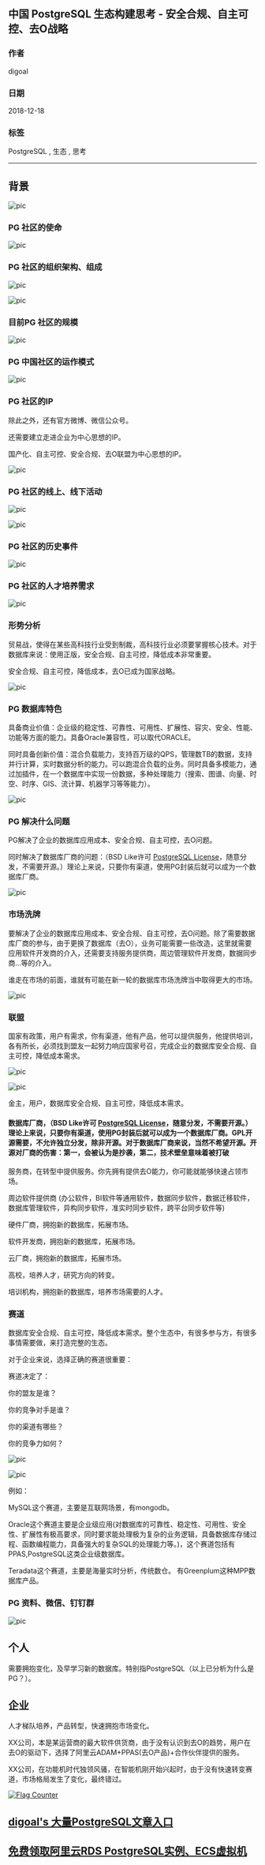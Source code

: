 ## 中国 PostgreSQL 生态构建思考 - 安全合规、自主可控、去O战略       
                                                                                                          
### 作者                                                      
digoal                                                      
                                                                                   
### 日期                                                                   
2018-12-18                                               
                                                        
### 标签                                                                                            
PostgreSQL , 生态 , 思考        
                                                                                                          
----                                                                                                    
                                                                                                             
## 背景    
![pic](20181218_02_pic_010.jpg)      
  
### PG 社区的使命  
  
![pic](20181218_02_pic_011.jpg)      
  
### PG 社区的组织架构、组成  
  
![pic](20181218_02_pic_013.jpg)      
  
![pic](20181218_02_pic_012.jpg)      
  
### 目前PG 社区的规模  
  
![pic](20181218_02_pic_014.jpg)      
  
### PG 中国社区的运作模式  
  
![pic](20181218_02_pic_015.jpg)      
  
### PG 社区的IP  
除此之外，还有官方微博、微信公众号。  
  
还需要建立走进企业为中心思想的IP。  
  
国产化、自主可控、安全合规、去O联盟为中心思想的IP。  
  
![pic](20181218_02_pic_016.jpg)      
  
### PG 社区的线上、线下活动  
  
![pic](20181218_02_pic_020.jpg)     
  
![pic](20181218_02_pic_019.jpg)     
  
### PG 社区的历史事件  
  
![pic](20181218_02_pic_017.jpg)      
  
### PG 社区的人才培养需求  
  
![pic](20181218_02_pic_018.jpg)     
  
### 形势分析      
      
贸易战，使得在某些高科技行业受到制裁，高科技行业必须要掌握核心技术。对于数据库来说：使用正版，安全合规、自主可控，降低成本非常重要。      
      
安全合规、自主可控，降低成本，去O已成为国家战略。      
      
![pic](20181218_02_pic_001.jpg)      
      
### PG 数据库特色      
      
具备商业价值：企业级的稳定性、可靠性、可用性、扩展性、容灾、安全、性能、功能等方面的能力。具备Oracle兼容性，可以取代ORACLE。      
      
同时具备创新价值：混合负载能力，支持百万级的QPS，管理数TB的数据，支持并行计算，实时数据分析的能力。可以跑混合负载的业务。同时具备多模能力，通过加插件，在一个数据库中实现一份数据，多种处理能力（搜索、图谱、向量、时空、时序、GIS、流计算、机器学习等等能力）。      
      
![pic](20181218_02_pic_003.jpg)      
      
### PG 解决什么问题      
PG解决了企业的数据库应用成本、安全合规、自主可控，去O问题。      
      
同时解决了数据库厂商的问题：（BSD Like许可 [PostgreSQL License](https://www.postgresql.org/about/licence/)，随意分发，不需要开源。）理论上来说，只要你有渠道，使用PG封装后就可以成为一个数据库厂商。      
      
![pic](20181218_02_pic_004.jpg)      
      
### 市场洗牌      
要解决了企业的数据库应用成本、安全合规、自主可控，去O问题。除了需要数据库厂商的参与，由于更换了数据库（去O），业务可能需要一些改造，这里就需要应用软件开发商的介入，还需要支持服务提供商，周边管理软件开发商，数据同步商...等的介入。      
      
谁走在市场的前面，谁就有可能在新一轮的数据库市场洗牌当中取得更大的市场。      
      
![pic](20181218_02_pic_005.jpg)      
      
### 联盟      
国家有政策，用户有需求，你有渠道，他有产品，他可以提供服务，他提供培训，各有所长，必须找到盟友一起努力响应国家号召，完成企业的数据库安全合规、自主可控，降低成本需求。      
      
![pic](20181218_02_pic_006.jpg)      
      
![pic](20181218_02_pic_002.jpg)      
      
金主，用户，数据库安全合规、自主可控，降低成本需求。      
      
#### 数据库厂商，（BSD Like许可 [PostgreSQL License](https://www.postgresql.org/about/licence/)，随意分发，不需要开源。）理论上来说，只要你有渠道，使用PG封装后就可以成为一个数据库厂商。GPL开源需要，不允许独立分发，除非开源。对于数据库厂商来说，当然不希望开源。开源对厂商的伤害：第一，会被认为是抄袭，第二，技术壁垒意味着被打破      
      
服务商，在转型中提供服务。你先拥有提供去O能力，你可能就能够快速占领市场。      
      
周边软件提供商 (办公软件，BI软件等通用软件，数据同步软件，数据迁移软件，数据库管理软件，异构同步软件，准实时同步软件，跨平台同步软件等)      
      
硬件厂商，拥抱新的数据库，拓展市场。      
      
软件开发商，拥抱新的数据库，拓展市场。      
      
云厂商，拥抱新的数据库，拓展市场。      
      
高校，培养人才，研究方向的转变。      
      
培训机构，拥抱新的数据库，培养市场需要的人才。      
      
### 赛道      
数据库安全合规、自主可控，降低成本需求。整个生态中，有很多参与方，有很多事情需要做，来打造完整的生态。      
      
对于企业来说，选择正确的赛道很重要：      
      
赛道决定了：      
      
你的盟友是谁？      
      
你的竞争对手是谁？      
      
你的渠道有哪些？      
      
你的竞争力如何？      
      
![pic](20181218_02_pic_008.jpg)      
    
![pic](20181218_02_pic_009.jpg)      
  
例如：   
  
MySQL这个赛道，主要是互联网场景，有mongodb。   
  
Oracle这个赛道主要是企业级应用(对数据库的可靠性、稳定性、可用性、安全性、扩展性有极高要求，同时要求能处理极为复杂的业务逻辑，具备数据库存储过程、函数编程能力，具备强大的复杂SQL的处理能力等。)，这个赛道包括有PPAS,PostgreSQL这类企业级数据库。   
  
Teradata这个赛道，主要是海量实时分析，传统数仓。  有Greenplum这种MPP数据库产品。  
      
### PG 资料、微信、钉钉群      
      
![pic](20181218_02_pic_007.jpg)      
      
## 个人      
需要拥抱变化，及早学习新的数据库。特别指PostgreSQL（以上已分析为什么是PG？）。      
      
## 企业      
人才梯队培养，产品转型，快速拥抱市场变化。        
      
XX公司，本是某运营商的最大软件供货商，由于没有认识到去O的趋势，用户在去O的驱动下，选择了阿里云ADAM+PPAS(去O产品)+合作伙伴提供的服务。      
      
XX公司，在功能机时代独领风骚，在智能机刚开始兴起时，由于没有快速转变赛道，市场格局发生了变化，最终错过。      
        
    
<a rel="nofollow" href="http://info.flagcounter.com/h9V1"  ><img src="http://s03.flagcounter.com/count/h9V1/bg_FFFFFF/txt_000000/border_CCCCCC/columns_2/maxflags_12/viewers_0/labels_0/pageviews_0/flags_0/"  alt="Flag Counter"  border="0"  ></a>    
    
    
## [digoal's 大量PostgreSQL文章入口](https://github.com/digoal/blog/blob/master/README.md "22709685feb7cab07d30f30387f0a9ae")  
    
    
## [免费领取阿里云RDS PostgreSQL实例、ECS虚拟机](https://free.aliyun.com/ "57258f76c37864c6e6d23383d05714ea")  
    
